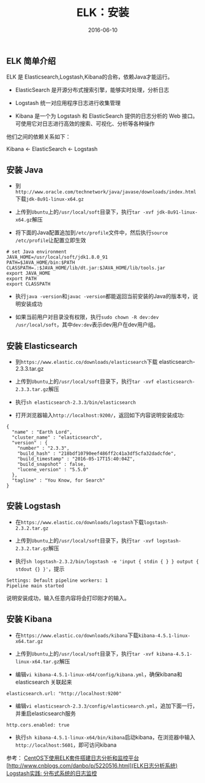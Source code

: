 ﻿---
title: ELK：安装
title_url: ELK-introduce-setup
date: 2016-06-10
tags: ELK
categories: 技术
description: ELK 初步认识和安装
---

## ELK 简单介绍

ELK 是 Elasticsearch,Logstash,Kibana的合称，依赖Java才能运行。

- ElasticSearch 是开源分布式搜索引擎，能够实时处理，分析日志

- Logstash 统一对应用程序日志进行收集管理

- Kibana 是一个为 Logstash 和 ElasticSearch 提供的日志分析的 Web 接口。可使用它对日志进行高效的搜索、可视化、分析等各种操作

他们之间的依赖关系如下：

Kibana <- ElasticSearch <- Logstash

## 安装 Java

- 到`http://www.oracle.com/technetwork/java/javase/downloads/index.html`下载`jdk-8u91-linux-x64.gz`

- 上传到`Ubuntu`上的`/usr/local/soft`目录下，执行`tar -xvf jdk-8u91-linux-x64.gz`解压

- 将下面的Java配置追加到`/etc/profile`文件中，然后执行`source /etc/profile`让配置立即生效
```
# set Java environment
JAVA_HOME=/usr/local/soft/jdk1.8.0_91
PATH=$JAVA_HOME/bin:$PATH
CLASSPATH=.:$JAVA_HOME/lib/dt.jar:$JAVA_HOME/lib/tools.jar
export JAVA_HOME
export PATH
export CLASSPATH
```
- 执行`java -version`和`javac -version`都能返回当前安装的Java的版本号，说明安装成功


- 如果当前用户对目录没有权限，执行`sudo chown -R dev:dev /usr/local/soft`，其中`dev:dev`表示dev用户在dev用户组。



## 安装 Elasticsearch

- 到`https://www.elastic.co/downloads/elasticsearch`下载 elasticsearch-2.3.3.tar.gz

- 上传到`Ubuntu`上的`/usr/local/soft`目录下，执行`tar -xvf elasticsearch-2.3.3.tar.gz`解压

- 执行`sh elasticsearch-2.3.3/bin/elasticsearch`

- 打开浏览器输入`http://localhost:9200/`，返回如下内容说明安装成功:
```
{
  "name" : "Earth Lord",
  "cluster_name" : "elasticsearch",
  "version" : {
    "number" : "2.3.3",
    "build_hash" : "218bdf10790eef486ff2c41a3df5cfa32dadcfde",
    "build_timestamp" : "2016-05-17T15:40:04Z",
    "build_snapshot" : false,
    "lucene_version" : "5.5.0"
  },
  "tagline" : "You Know, for Search"
}
```
## 安装 Logstash

- 在`https://www.elastic.co/downloads/logstash`下载`logstash-2.3.2.tar.gz`

- 上传到`Ubuntu`上的`/usr/local/soft`目录下，执行`tar -xvf logstash-2.3.2.tar.gz`解压

- 执行`sh logstash-2.3.2/bin/logstash -e 'input { stdin { } } output { stdout {} }'`，提示
```
Settings: Default pipeline workers: 1
Pipeline main started
```
说明安装成功，输入任意内容将会打印刚才的输入。

## 安装 Kibana

- 在`https://www.elastic.co/downloads/kibana`下载`kibana-4.5.1-linux-x64.tar.gz`

- 上传到`Ubuntu`上的`/usr/local/soft`目录下，执行`tar -xvf kibana-4.5.1-linux-x64.tar.gz`解压

- 编辑`vi kibana-4.5.1-linux-x64/config/kibana.yml`，确保kibana和elasticsearch 关联起来
```
elasticsearch.url: "http://localhost:9200"
```

- 编辑`vi elasticsearch-2.3.3/config/elasticsearch.yml`，追加下面一行，并重启elasticsearch服务
```
http.cors.enabled: true
```

- 执行`sh kibana-4.5.1-linux-x64/bin/kibana`启动kibana，在浏览器中输入`http://localhost:5601`，即可访问kibana

参考：
[CentOS下使用ELK套件搭建日志分析和监控平台](http://blog.csdn.net/i_chips/article/details/43309415)
[http://www.cnblogs.com/danbo/p/5220516.html](ELK日志分析系统)
[Logstash实践: 分布式系统的日志监控](http://www.cnblogs.com/yiwenshengmei/p/use_logstash_collect_log.html)